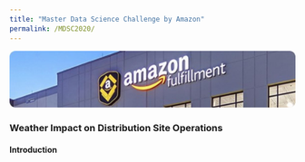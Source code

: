 ```yaml
---
title: "Master Data Science Challenge by Amazon"
permalink: /MDSC2020/
---
```


<img src="https://github.com/AlanJYLi/cv-portfolio/blob/gh-pages/assets/images/amazon600.png" />

### Weather Impact on Distribution Site Operations

#### Introduction
